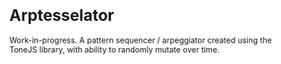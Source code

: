 # Arptesselator

Work-in-progress. A pattern sequencer / arpeggiator created using the ToneJS library, with ability to randomly mutate over time.
